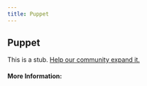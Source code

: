 ```yaml
---
title: Puppet
---
```


## Puppet

This is a stub. [Help our community expand it.](https://github.com/freeCodeCamp/guide-articles/tree/master/articles/Tools/Puppet/index.md)

<!-- The article goes here, in GitHub-flavored Markdown. Feel free to add YouTube videos, images, and CodePen/JSBin embeds  -->

#### More Information:
<!-- Please add any articles you think might be helpful to read before writing the article -->


